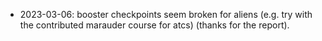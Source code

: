 - 2023-03-06: booster checkpoints seem broken for aliens (e.g. try with the
  contributed marauder course for atcs) (thanks for the report).
